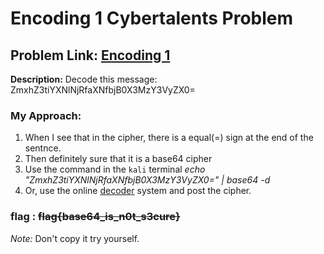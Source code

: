 # Encoding 1 Cybertalents Problem

__Problem Link:__ [Encoding 1](https://cybertalents.com/challenges/cryptography/encoding-1)
---

__Description:__ Decode this message: ZmxhZ3tiYXNlNjRfaXNfbjB0X3MzY3VyZX0=

### My Approach:

1. When I see that in the cipher, there is a equal(=) sign at the end of the sentnce.
2. Then definitely sure that it is a base64 cipher
3. Use the command in the `kali` terminal _echo "ZmxhZ3tiYXNlNjRfaXNfbjB0X3MzY3VyZX0=" | base64 -d_
4. Or, use the online [decoder](https://www.base64decode.org/) system and post the cipher.

### flag : ~~flag{base64_is_n0t_s3cure}~~
_Note:_ Don't copy it try yourself.